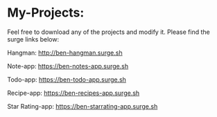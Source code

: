 # My-Projects:

Feel free to download any of the projects and modify it.
Please find the surge links below:

Hangman:
http://ben-hangman.surge.sh

Note-app:
https://ben-notes-app.surge.sh

Todo-app:
https://ben-todo-app.surge.sh

Recipe-app:
https://ben-recipes-app.surge.sh

Star Rating-app:
https://ben-starrating-app.surge.sh
